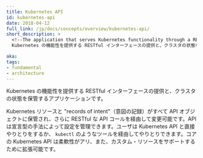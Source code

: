 ```yaml
---
title: Kubernetes API
id: kubernetes-api
date: 2018-04-12
full_link: /jp/docs/concepts/overview/kubernetes-api/
short_description: >
  <!--The application that serves Kubernetes functionality through a RESTful interface and stores the state of the cluster.-->
  Kubernetes の機能性を提供する RESTful インターフェースの提供と、クラスタの状態を保管するアプリケーションです。

aka: 
tags:
- fundamental
- architecture
---
```

 <!--The application that serves Kubernetes functionality through a RESTful interface and stores the state of the cluster.-->
 Kubernetes の機能性を提供する RESTful インターフェースの提供と、クラスタの状態を保管するアプリケーションです。

<!--more--> 

<!--
Kubernetes resources and "records of intent" are all stored as API objects, and modified via RESTful calls to the API. The API allows configuration to be managed in a declarative way. Users can interact with the Kubernetes API directly, or via tools like `kubectl`. The core Kubernetes API is flexible and can also be extended to support custom resources.
-->
Kubernetes リソースと "records of intent"（意図の記録）がすべて API オブジェクトに保管され、さらに RESTful な API コールを経由して変更可能です。API は宣言型の手法によって設定を管理できます。ユーザは Kubernetes API と直接やりとりをするか、 `kubectl` のようなツールを経由してやりとりできます。コアの Kubernetes API は柔軟性がアリ、また、カスタム・リソースをサポートするために拡張可能です。